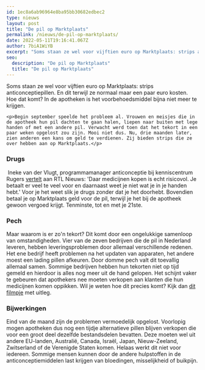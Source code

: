 ```yaml
---
id: 1ec8a6ab96964e8ba95bb30682edbec2
type: nieuws
layout: post
title: "De pil op Marktplaats"
permalink: /nieuws/de-pil-op-marktplaats/
date: 2022-05-11T19:16:41.067Z
author: 7biA1WiYB
excerpt: "Soms staan ze wel voor vijftien euro op Marktplaats: strips anticonceptiepillen. En dit terwijl ze normaal maar een paar euro kosten. Hoe dat komt? In de apotheken is het voorbehoedsmiddel bijna niet meer te krijgen.  "
seo:
  description: "De pil op Marktplaats"
  title: "De pil op Marktplaats"
---
```

Soms staan ze wel voor vijftien euro op Marktplaats: strips anticonceptiepillen. En dit terwijl ze normaal maar een paar euro kosten. Hoe dat komt? In de apotheken is het voorbehoedsmiddel bijna niet meer te krijgen.  

    <p>Begin september speelde het probleem al. Vrouwen en meisjes die in de apotheek hun pil dachten te gaan halen, liepen naar buiten met lege handen of met een andere pil. Verwacht werd toen dat het tekort in een paar weken opgelost zou zijn. Mooi niet dus. Nu, drie maanden later, zien anderen een kans om geld te verdienen. Zij bieden strips die ze over hebben aan op Marktplaats.</p>
<h3>Drugs</h3>
<p> Ineke van der Vlugt, programmamanager anticonceptie bij kenniscentrum Rugers <a href="https://www.rtlnieuws.nl/nieuws/nederland/artikel/4491231/anticonceptiepil-aangeboden-op-marktplaats-zeer-risicovol">vertelt</a> aan RTL Nieuws: 'Daar medicijnen kopen is echt risicovol. Je betaalt er veel te veel voor en daarnaast weet je niet wat je in je handen hebt.' Voor je het weet slik je drugs zonder dat je het doorhebt. Bovendien betaal je op Marktplaats geld voor de pil, terwijl je het bij de apotheek gewoon vergoed krijgt. Tenminste, tot en met je 21ste.</p>
<h3>Pech</h3>
<p>Maar waarom is er zo'n tekort? Dit komt door een ongelukkige samenloop van omstandigheden. Vier van de zeven bedrijven die de pil in Nederland leveren, hebben leveringsproblemen door allemaal verschillende redenen. Het ene bedrijf heeft problemen na het updaten van apparaten, het andere moest een lading pillen afkeuren. Door domme pech valt dit toevallig allemaal samen. Sommige bedrijven hebben hun tekorten niet op tijd gemeld en hierdoor is alles nog meer uit de hand gelopen. Het schijnt vaker te gebeuren dat apothekers nee moeten verkopen aan klanten die hun medicijnen komen oppikken. Wil je weten hoe dit precies komt? Kijk dan <a href="https://www.youtube.com/watch?v=epihlzCAGNo" target="_top">dit filmpje</a> met uitleg.</p>
<h3>Bijwerkingen</h3>
<p>Eind van de maand zijn de problemen vermoedelijk opgelost. Voorlopig mogen apotheken dus nog een tijdje alternatieve pillen blijven verkopen die voor een groot deel dezelfde bestandsdelen bevatten. Deze moeten wel uit andere EU-landen, Australië, Canada, Israël, Japan, Nieuw-Zeeland, Zwitserland of de Verenigde Staten komen. Helaas werkt dit niet voor iedereen. Sommige mensen kunnen door de andere hulpstoffen in de anticonceptiemiddelen last krijgen van bloedingen, misselijkheid of buikpijn.</p>
<p> </p>  

